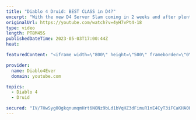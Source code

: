 ```yaml
---
title: "Diablo 4 Druid: BEST CLASS in D4?"
excerpt: "With the new D4 Server Slam coming in 2 weeks and after plenty of hours poured into Diablo 4 druid gameplay, it's time to see if it ..."
originalUrl: https://youtube.com/watch?v=4yH7vPt4-18
type: video
length: PT8M45S
publishedDateTime: 2023-05-03T17:00:44Z
heat: 

featuredContent: "<iframe width=\"800\" height=\"500\" frameborder=\"0\" src=\"https://www.youtube.com/embed/4yH7vPt4-18\" allow=\"accelerometer; autoplay; encrypted-media; gyroscope; picture-in-picture\" allowfullscreen></iframe>"

provider:
  name: Diablo4Ever
  domain: youtube.com

topics:
  - Diablo 4
  - Druid

secured: "IV/7HwSyg0OgkqnumqmHrt6NONz9bLd1bVqHZ3dFimuR1nE4CyT3iFCaKHA0HkQIDbFsA+654k8w8G7mH2lP5BE/26Ewg5jD2DtVjLD1HsQKNgXEv07svKPYF5tfvf7gaWLVcsI6PfeA7nWOmxXGADKq/2p9Y5jrBtK9sIcbEcqWezUT3H5pYoV39WzTe16GpE+hJqhRr6fSSl4q0BEtXAUWdVJTCr7THqo+STOCo1ShHwbtbsbOCE2uMCKRIZ1Qz3fVXbtUM99aeyE6MBZq0Knh849D8ekyEWGNs3yQsm/imgUAVBkIpSDOkZT9+stiYARuwMFHN96kily+cXtWZdjkATVvCAo3eGfkpRjV6PBIVqD9lNqgmPlCkxiCWZOOlzMSPDhG4nwzKVkT6mGXoEdfAe1TgC9+fHec1kVM0jc=;hEu6BJO9zvV2V6s9ZlHxgA=="
---
```


